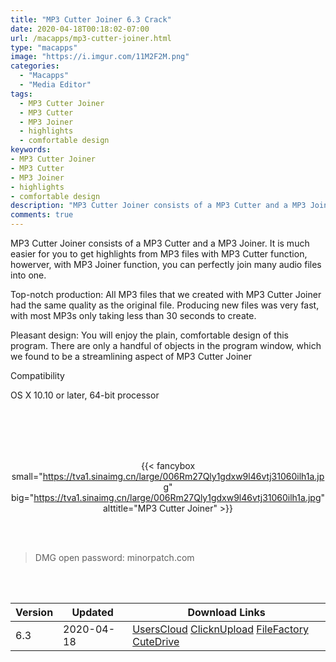 ```yaml
---
title: "MP3 Cutter Joiner 6.3 Crack"
date: 2020-04-18T00:18:02-07:00
url: /macapps/mp3-cutter-joiner.html
type: "macapps"
image: "https://i.imgur.com/11M2F2M.png"
categories:
  - "Macapps"
  - "Media Editor"
tags:
  - MP3 Cutter Joiner
  - MP3 Cutter
  - MP3 Joiner
  - highlights
  - comfortable design
keywords:
- MP3 Cutter Joiner
- MP3 Cutter
- MP3 Joiner
- highlights
- comfortable design
description: "MP3 Cutter Joiner consists of a MP3 Cutter and a MP3 Joiner. It is much easier for you to get highlights from MP3 files with MP3 Cutter function"
comments: true
---
```


MP3 Cutter Joiner consists of a MP3 Cutter and a MP3 Joiner. It is much easier for you to get highlights from MP3 files with MP3 Cutter function, howerver, with MP3 Joiner function, you can perfectly join many audio files into one.



Top-notch production: All MP3 files that we created with MP3 Cutter Joiner had the same quality as the original file. Producing new files was very fast, with most MP3s only taking less than 30 seconds to create.

Pleasant design: You will enjoy the plain, comfortable design of this program. There are only a handful of objects in the program window, which we found to be a streamlining aspect of MP3 Cutter Joiner



Compatibility

OS X 10.10 or later, 64-bit processor

<br/>
<br/>
<script async src="https://pagead2.googlesyndication.com/pagead/js/adsbygoogle.js"></script>
<ins class="adsbygoogle"
     style="display:block; text-align:center;"
     data-ad-layout="in-article"
     data-ad-format="fluid"
     data-ad-client="ca-pub-8746275014476192"
     data-ad-slot="5144997159"></ins>
<script>
     (adsbygoogle = window.adsbygoogle || []).push({});
</script>
<br/>
<br/>


<center>

{{< fancybox small="https://tva1.sinaimg.cn/large/006Rm27Qly1gdxw9l46vtj31060ilh1a.jpg" big="https://tva1.sinaimg.cn/large/006Rm27Qly1gdxw9l46vtj31060ilh1a.jpg" alttitle="MP3 Cutter Joiner" >}}

</center>

<br/>
<br/>


> DMG open password: minorpatch.com

<br/>

<br/>
<div id="history_version" class="history_version">

| Version | Updated | Download Links |
| ---- | ---- | ---- |
| 6.3 | 2020-04-18 | [UsersCloud](https://ouo.io/7jRFBJ)   [ClicknUpload](https://ouo.io/SLVAYuq)   [FileFactory](https://ouo.io/8wFYfX)   [CuteDrive](https://ouo.io/P0CWPa) |

</div>
